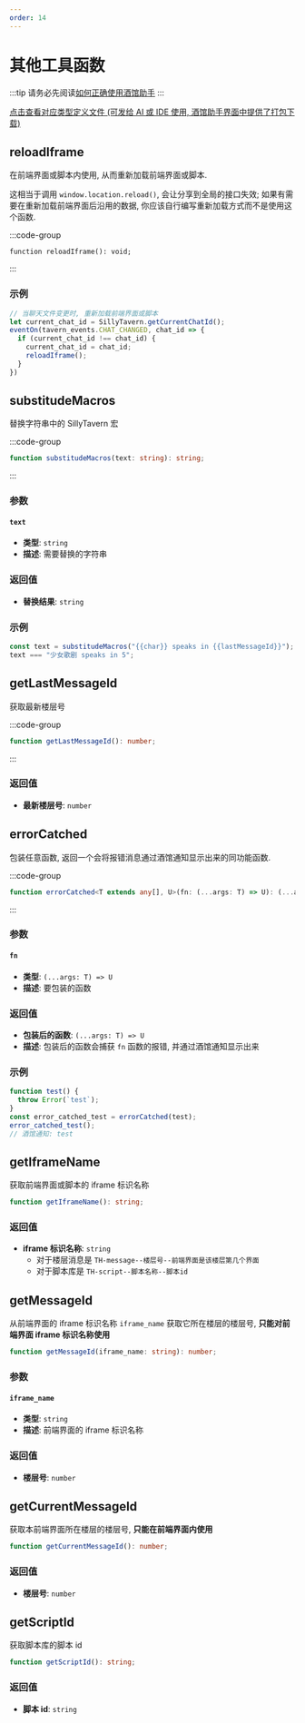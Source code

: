 ```yaml
---
order: 14
---
```


# 其他工具函数

:::tip
请务必先阅读[如何正确使用酒馆助手](/guide/基本用法/如何正确使用酒馆助手.md)
:::

[点击查看对应类型定义文件 (可发给 AI 或 IDE 使用, 酒馆助手界面中提供了打包下载)](https://github.com/N0VI028/JS-Slash-Runner/blob/main/%40types/iframe/util.d.ts)

<CustomTOC />

## reloadIframe

在前端界面或脚本内使用, 从而重新加载前端界面或脚本.

这相当于调用 `window.location.reload()`, 会让分享到全局的接口失效; 如果有需要在重新加载前端界面后沿用的数据, 你应该自行编写重新加载方式而不是使用这个函数.

:::code-group

```[reloadIframe]
function reloadIframe(): void;
```

:::

### 示例

```ts
// 当聊天文件变更时, 重新加载前端界面或脚本
let current_chat_id = SillyTavern.getCurrentChatId();
eventOn(tavern_events.CHAT_CHANGED, chat_id => {
  if (current_chat_id !== chat_id) {
    current_chat_id = chat_id;
    reloadIframe();
  }
})
```

## substitudeMacros

替换字符串中的 SillyTavern 宏

:::code-group

```ts [substitudeMacros]
function substitudeMacros(text: string): string;
```

:::

### 参数

#### `text`

- **类型**: `string`
- **描述**: 需要替换的字符串

### 返回值

- **替换结果**: `string`

### 示例

```ts
const text = substitudeMacros("{{char}} speaks in {{lastMessageId}}");
text === "少女歌剧 speaks in 5";
```

## getLastMessageId

获取最新楼层号

:::code-group

```ts [getLastMessageId]
function getLastMessageId(): number;
```

:::

### 返回值

- **最新楼层号**: `number`

## errorCatched

包装任意函数, 返回一个会将报错消息通过酒馆通知显示出来的同功能函数.

:::code-group

```ts [errorCatched]
function errorCatched<T extends any[], U>(fn: (...args: T) => U): (...args: T) => U;
```

:::

### 参数

#### `fn`

- **类型**: `(...args: T) => U`
- **描述**: 要包装的函数

### 返回值

- **包装后的函数**: `(...args: T) => U`
- **描述**: 包装后的函数会捕获 `fn` 函数的报错, 并通过酒馆通知显示出来

### 示例

```ts
function test() {
  throw Error(`test`);
}
const error_catched_test = errorCatched(test);
error_catched_test();
// 酒馆通知: test
```

## getIframeName <Badge type="warning" text="🚫TavernHelper" />

获取前端界面或脚本的 iframe 标识名称

```ts
function getIframeName(): string;
```

### 返回值

- **iframe 标识名称**: `string`
  - 对于楼层消息是 `TH-message--楼层号--前端界面是该楼层第几个界面`
  - 对于脚本库是 `TH-script--脚本名称--脚本id`

## getMessageId <Badge type="warning" text="🚫TavernHelper" />

从前端界面的 iframe 标识名称 `iframe_name` 获取它所在楼层的楼层号, **只能对前端界面 iframe 标识名称使用**

```ts
function getMessageId(iframe_name: string): number;
```

### 参数

#### `iframe_name`

- **类型**: `string`
- **描述**: 前端界面的 iframe 标识名称

### 返回值

- **楼层号**: `number`

## getCurrentMessageId <Badge type="warning" text="🚫TavernHelper" />

获取本前端界面所在楼层的楼层号, **只能在前端界面内使用**

```ts
function getCurrentMessageId(): number;
```

### 返回值

- **楼层号**: `number`

## getScriptId <Badge type="warning" text="🚫TavernHelper" />

获取脚本库的脚本 id

```ts
function getScriptId(): string;
```

### 返回值

- **脚本 id**: `string`
